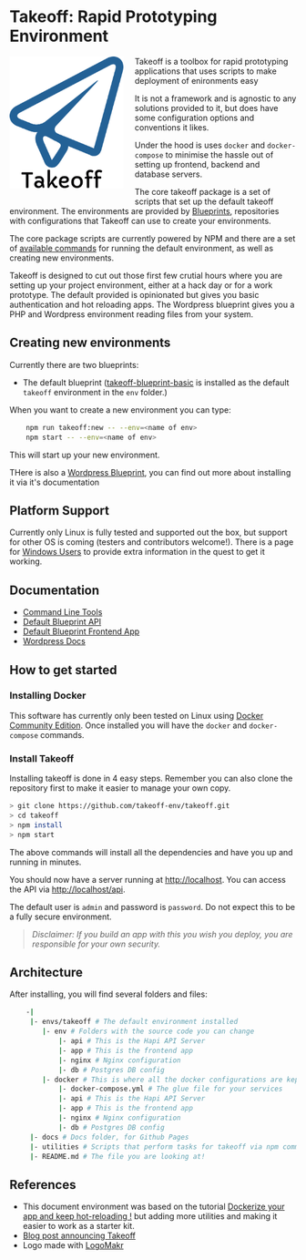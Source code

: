 # Takeoff: Rapid Prototyping Environment

<img src="docs/assets/logo.png" width="200px" align="left" style="margin-right:20px; margin-bottom:20px;" />

Takeoff is a toolbox for rapid prototyping applications that uses scripts to make deployment of enironments easy

It is not a framework and is agnostic to any solutions provided to it, but does have some configuration options and conventions it likes.

Under the hood is uses `docker` and `docker-compose` to minimise the hassle out of setting up frontend, backend and database servers.

The core takeoff package is a set of scripts that set up the default takeoff environment. The environments are provided by [Blueprints](docs/blueprints.md), repositories with configurations that Takeoff can use to create your environments.

The core package scripts are currently powered by NPM and there are a set of [available commands](docs/command-line.md) for running the default environment, as well as creating new environments.

Takeoff is designed to cut out those first few crutial hours where you are setting up your project environment, either at a hack day or for a work prototype. The default provided is opinionated but gives you basic authentication and hot reloading apps.  The Wordpress blueprint gives you a PHP and Wordpress environment reading files from your system.

## Creating new environments

Currently there are two blueprints:

* The default blueprint ([takeoff-blueprint-basic](https://github.com/takeoff-env/takeoff-blueprint-basic) is installed as the default `takeoff` environment in the `env` folder.)

When you want to create a new environment you can type:

```bash
    npm run takeoff:new -- --env=<name of env>
    npm start -- --env=<name of env>
```

This will start up your new environment.

THere is also a [Wordpress Blueprint](https://github.com/takeoff-env/takeoff-blueprint-wordpress), you can find out more about installing it via it's documentation

## Platform Support

Currently only Linux is fully tested and supported out the box, but support for other OS is coming (testers and contributors welcome!). There is a page for [Windows Users](docs/windows-setup.md) to provide extra information in the quest to get it working.

## Documentation

* [Command Line Tools](docs/command-line.md)
* [Default Blueprint API](https://github.com/takeoff-env/takeoff-blueprint-basic/blob/master/env/api/README.md)
* [Default Blueprint Frontend App](https://github.com/takeoff-env/takeoff-blueprint-basic/blob/master/env/app/README.md)
* [Wordpress Docs](https://github.com/takeoff-env/takeoff-blueprint-wordpress/blob/master/README.md)

## How to get started

### Installing Docker

This software has currently only been tested on Linux using [Docker Community Edition](https://www.docker.com/community-edition). Once installed you will have the `docker` and `docker-compose` commands.

### Install Takeoff

Installing takeoff is done in 4 easy steps.  Remember you can also clone the repository first to make it easier to manage your own copy.

```bash
> git clone https://github.com/takeoff-env/takeoff.git
> cd takeoff
> npm install
> npm start
```

The above commands will install all the dependencies and have you up and running in minutes.

You should now have a server running at [http://localhost](http://localhost). You can access the API via [http://localhost/api](http://localhost/api).

The default user is `admin` and password is `password`.  Do not expect this to be a fully secure environment.

> *Disclaimer: If you build an app with this you wish you deploy, you are responsible for your own security.*

## Architecture

After installing, you will find several folders and files:

```bash
    -|
     |- envs/takeoff # The default environment installed
        |- env # Folders with the source code you can change
            |- api # This is the Hapi API Server
            |- app # This is the frontend app
            |- nginx # Nginx configuration
            |- db # Postgres DB config
        |- docker # This is where all the docker configurations are kept
            |- docker-compose.yml # The glue file for your services
            |- api # This is the Hapi API Server
            |- app # This is the frontend app
            |- nginx # Nginx configuration
            |- db # Postgres DB config
     |- docs # Docs folder, for Github Pages
     |- utilities # Scripts that perform tasks for takeoff via npm commands
     |- README.md # The file you are looking at!
```

## References

* This document environment was based on the tutorial [Dockerize your app and keep hot-reloading !](https://blog.bam.tech/developper-news/dockerize-your-app-and-keep-hot-reloading) but adding more utilities and making it easier to work as a starter kit.
* [Blog post announcing Takeoff](https://medium.com/@tanepiper/takeoff-a-rapid-development-environment-designed-for-hack-days-9a45ae891366)
* Logo made with [LogoMakr](http://logomakr.com)
